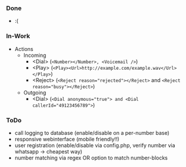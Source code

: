 ### Done
* :(

### In-Work
* Actions
    * Incoming
        * \<Dial\> (```<Number></Number>, <Voicemail />```)
        * \<Play\> (```<Play><Url>http://example.com/example.wav</Url></Play>```)
        * \<Reject\> (```<Reject reason="rejected"></Reject>``` and ```<Reject reason="busy"></Reject>```)
     * Outgoing
        * \<Dial\> (```<Dial anonymous="true"> and <Dial callerId="49123456789">```)

### ToDo
* call logging to database (enable/disable on a per-number base)
* responsive webinterface (mobile friendly!!)
* user registration (enable/disable via config.php, verify number via whatsapp -> cheapest way)
* number matching via regex OR option to match number-blocks
